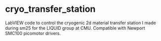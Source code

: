 # cryo_transfer_station

LabVIEW code to control the cryogenic 2d material transfer station I made during sm25 for the LIQUID group at CMU. Compatible with Newport SMC100 picomotor drivers.
